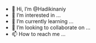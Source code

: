 - 👋 Hi, I’m @Hadikinaniy
- 👀 I’m interested in ...
- 🌱 I’m currently learning ...
- 💞️ I’m looking to collaborate on ...
- 📫 How to reach me ...

<!---
Hadikinaniy/Hadikinaniy is a ✨ special ✨ repository because its `README.md` (this file) appears on your GitHub profile.
You can click the Preview link to take a look at your changes.
--->
